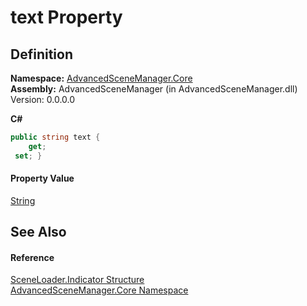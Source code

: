 # text Property




## Definition
**Namespace:** <a href="N_AdvancedSceneManager_Core">AdvancedSceneManager.Core</a>  
**Assembly:** AdvancedSceneManager (in AdvancedSceneManager.dll) Version: 0.0.0.0

**C#**
``` C#
public string text {
	get;
 set; }
```



#### Property Value
<a href="https://learn.microsoft.com/dotnet/api/system.string" target="_blank" rel="noopener noreferrer">String</a>

## See Also


#### Reference
<a href="T_AdvancedSceneManager_Core_SceneLoader_Indicator">SceneLoader.Indicator Structure</a>  
<a href="N_AdvancedSceneManager_Core">AdvancedSceneManager.Core Namespace</a>  
